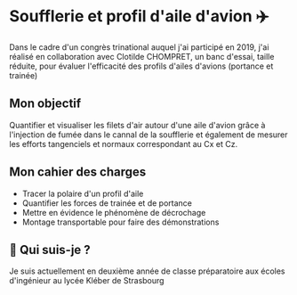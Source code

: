 
# Soufflerie  et profil d'aile d'avion ✈️

Dans le cadre d'un congrès trinational auquel j'ai participé en 2019, j'ai réalisé en collaboration avec Clotilde CHOMPRET, un banc d'essai, taille réduite, pour évaluer l'efficacité des profils d'ailes d'avions (portance et trainée)


## Mon objectif

Quantifier et visualiser les filets d'air autour d'une aile d'avion grâce à l'injection de fumée dans le cannal de la soufflerie et également de mesurer les efforts tangenciels et normaux correspondant au Cx et Cz.


## Mon cahier des charges

 - Tracer la polaire d'un profil d'aile
 - Quantifier les forces de trainée et de portance
 - Mettre en évidence le phénomène de décrochage
 - Montage transportable pour faire des démonstrations


## 🚀 Qui suis-je ?
Je suis actuellement en deuxième année de classe préparatoire aux écoles d'ingénieur au lycée Kléber de Strasbourg

